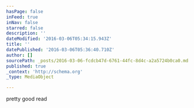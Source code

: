 ```yaml
---
hasPage: false
inFeed: true
inNav: false
starred: false
description: ''
dateModified: '2016-03-06T05:34:15.943Z'
title: ''
datePublished: '2016-03-06T05:36:40.710Z'
author: []
sourcePath: _posts/2016-03-06-fcdcb47d-6761-44fc-8d4c-a2a5724b0ca0.md
published: true
_context: 'http://schema.org'
_type: MediaObject

---
```

pretty good read